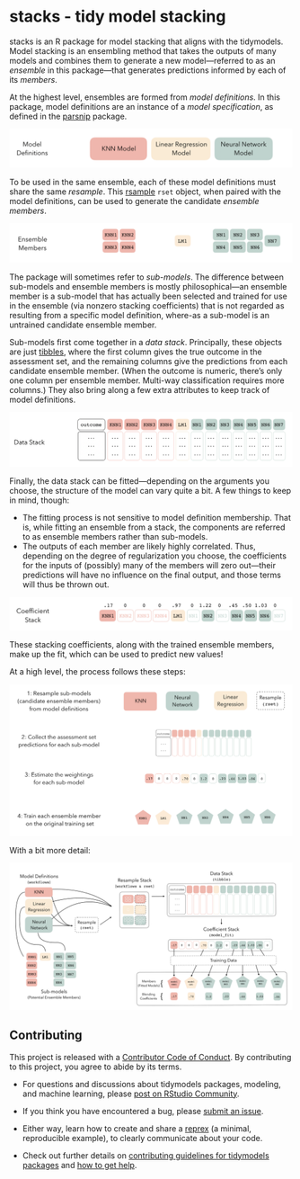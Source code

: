 
<!-- [![Codecov test coverage](https://codecov.io/gh/simonpcouch/stacks/branch/main/graph/badge.svg)](https://codecov.io/gh/simonpcouch/stacks?branch=main)  -->

<!-- [![R build status](https://github.com/simonpcouch/stacks/workflows/R-CMD-check/badge.svg)](https://github.com/simonpcouch/stacks/actions) -->

# stacks - tidy model stacking

stacks is an R package for model stacking that aligns with the
tidymodels. Model stacking is an ensembling method that takes the
outputs of many models and combines them to generate a new
model—referred to as an *ensemble* in this package—that generates
predictions informed by each of its *members*.

At the highest level, ensembles are formed from *model definitions*. In
this package, model definitions are an instance of a *model
specification*, as defined in the
[parsnip](https://parsnip.tidymodels.org/) package.

![](inst/figs/level1.png)

To be used in the same ensemble, each of these model definitions must
share the same *resample*. This
[rsample](https://rsample.tidymodels.org/) `rset` object, when paired
with the model definitions, can be used to generate the candidate
*ensemble members*.

![](inst/figs/level2.png)

The package will sometimes refer to *sub-models*. The difference between
sub-models and ensemble members is mostly philosophical—an ensemble
member is a sub-model that has actually been selected and trained for
use in the ensemble (via nonzero stacking coefficients) that is not
regarded as resulting from a specific model definition, where-as a
sub-model is an untrained candidate ensemble member.

Sub-models first come together in a *data stack*. Principally, these
objects are just [tibbles](https://tibble.tidyverse.org/), where the
first column gives the true outcome in the assessment set, and the
remaining columns give the predictions from each candidate ensemble
member. (When the outcome is numeric, there’s only one column per
ensemble member. Multi-way classification requires more columns.) They
also bring along a few extra attributes to keep track of model
definitions.

![](inst/figs/level3.png)

Finally, the data stack can be fitted—depending on the arguments you
choose, the structure of the model can vary quite a bit. A few things to
keep in mind, though:

  - The fitting process is not sensitive to model definition membership.
    That is, while fitting an ensemble from a stack, the components are
    referred to as ensemble members rather than sub-models.  
  - The outputs of each member are likely highly correlated. Thus,
    depending on the degree of regularization you choose, the
    coefficients for the inputs of (possibly) many of the members will
    zero out—their predictions will have no influence on the final
    output, and those terms will thus be thrown out.

![](inst/figs/level4.png)

These stacking coefficients, along with the trained ensemble members,
make up the fit, which can be used to predict new values\!

At a high level, the process follows these steps:

![](inst/figs/basic_steps.png)

With a bit more detail:

![](inst/figs/diagram.png)

## Contributing

This project is released with a [Contributor Code of
Conduct](CODE_OF_CONDUCT.md). By contributing to this project, you agree
to abide by its terms.

  - For questions and discussions about tidymodels packages, modeling,
    and machine learning, please [post on RStudio
    Community](https://rstd.io/tidymodels-community).

  - If you think you have encountered a bug, please [submit an
    issue](https://github.com/tidymodels/stacks/issues).

  - Either way, learn how to create and share a
    [reprex](https://rstd.io/reprex) (a minimal, reproducible example),
    to clearly communicate about your code.

  - Check out further details on [contributing guidelines for tidymodels
    packages](https://www.tidymodels.org/contribute/) and [how to get
    help](https://www.tidymodels.org/help/).
